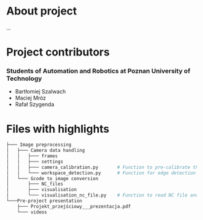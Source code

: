 # About project
...


# Project contributors
### Students of Automation and Robotics at Poznan University of Technology
* Bartłomiej Szalwach
* Maciej Mróz
* Rafał Szygenda

  

# Files with highlights
```bash
├─── Image preprocessing
│   ├─── Camera data handling
│   │   ├─── frames
│   │   ├─── settings 
│   │   ├─── camera_calibration.py       # Function to pre-calibrate the camera
│   │   └─── workspace_detection.py      # Function for edge detection and perspective transformation 
│   └─── Gcode to image conversion
│       ├─── NC_files
│       ├─── visualisation
│       └─── visualisation_nc_file.py    # Function to read NC file and visualize cutting paths
└───Pre-project presentation
    ├─── Projekt_przejściowy___prezentacja.pdf
    └─── videos
```



